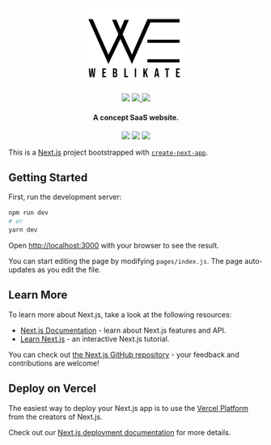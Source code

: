 <h1 align="center">
  <br>
  <a><img src="https://github.com/rishav4101/Weblikate/blob/main/Images/WEBLIKATEblackPNG.png" width="200"></a>
  <br>
</h1>

<p align="center">
  <a href="https://reactjs.org/"><img src="https://upload.wikimedia.org/wikipedia/commons/thumb/8/8e/Nextjs-logo.svg/800px-Nextjs-logo.svg.png" width="80"></a>
  <a href="https://material-ui.com/">
    <img src="https://github.com/rishav4101/eth-supplychain-dapp/blob/main/images/mat.png" width="50">       
  </a>
  <a href="https://www.vantajs.com/">
    <img src="https://www.bypeople.com/wp-content/uploads/2019/12/free-webgl-3d-background-tool.png" width="80">       
  </a>
</p>
<h4 align="center">A concept SaaS website.</h4>

<p align="center">
  <a >
    <img src="https://img.shields.io/badge/dependencies-up%20to%20date-brightgreen.svg">   
  </a>
  <a href="https://github.com/rishav4101/Weblikate/issues"><img src="https://img.shields.io/github/issues/rishav4101/Weblikate.svg"></a>
  
  <a href="https://opensource.org/licenses/MIT">
    <img src="https://img.shields.io/badge/license-MIT-green.svg">
  </a>
</p>

This is a [Next.js](https://nextjs.org/) project bootstrapped with [`create-next-app`](https://github.com/vercel/next.js/tree/canary/packages/create-next-app).


## Getting Started

First, run the development server:

```bash
npm run dev
# or
yarn dev
```

Open [http://localhost:3000](http://localhost:3000) with your browser to see the result.

You can start editing the page by modifying `pages/index.js`. The page auto-updates as you edit the file.

## Learn More

To learn more about Next.js, take a look at the following resources:

- [Next.js Documentation](https://nextjs.org/docs) - learn about Next.js features and API.
- [Learn Next.js](https://nextjs.org/learn) - an interactive Next.js tutorial.

You can check out [the Next.js GitHub repository](https://github.com/vercel/next.js/) - your feedback and contributions are welcome!

## Deploy on Vercel

The easiest way to deploy your Next.js app is to use the [Vercel Platform](https://vercel.com/import?utm_medium=default-template&filter=next.js&utm_source=create-next-app&utm_campaign=create-next-app-readme) from the creators of Next.js.

Check out our [Next.js deployment documentation](https://nextjs.org/docs/deployment) for more details.
